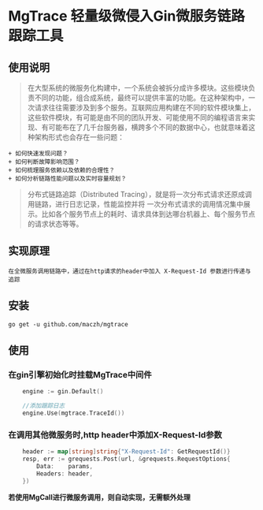 # MgTrace 轻量级微侵入Gin微服务链路跟踪工具

## 使用说明

> 在大型系统的微服务化构建中，一个系统会被拆分成许多模块。这些模块负责不同的功能，组合成系统，最终可以提供丰富的功能。在这种架构中，一次请求往往需要涉及到多个服务。互联网应用构建在不同的软件模块集上，这些软件模块，有可能是由不同的团队开发、可能使用不同的编程语言来实现、有可能布在了几千台服务器，横跨多个不同的数据中心，也就意味着这种架构形式也会存在一些问题：
    
    + 如何快速发现问题？
    + 如何判断故障影响范围？
    + 如何梳理服务依赖以及依赖的合理性？
    + 如何分析链路性能问题以及实时容量规划？
    
> 分布式链路追踪（Distributed Tracing），就是将一次分布式请求还原成调用链路，进行日志记录，性能监控并将 一次分布式请求的调用情况集中展示。比如各个服务节点上的耗时、请求具体到达哪台机器上、每个服务节点的请求状态等等。
    
## 实现原理
    
    在全微服务调用链路中，通过在http请求的header中加入 X-Request-Id 参数进行传递与追踪
    
## 安装
```shell script
go get -u github.com/maczh/mgtrace
```        

## 使用

### 在gin引擎初始化时挂载MgTrace中间件
```go
	engine := gin.Default()

	//添加跟踪日志
	engine.Use(mgtrace.TraceId())
```

### 在调用其他微服务时,http header中添加X-Request-Id参数
```go
	header := map[string]string{"X-Request-Id": GetRequestId()}
	resp, err := grequests.Post(url, &grequests.RequestOptions{
		Data:    params,
		Headers: header,
	})
```

**若使用MgCall进行微服务调用，则自动实现，无需额外处理**
